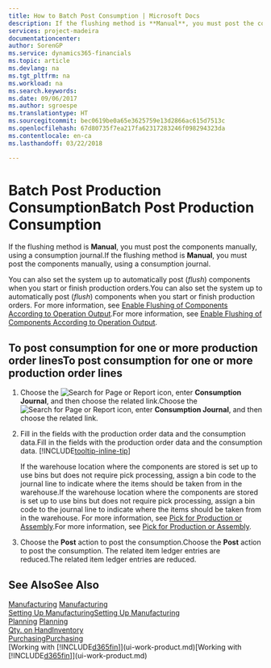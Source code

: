 ```yaml
---
title: How to Batch Post Consumption | Microsoft Docs
description: If the flushing method is **Manual**, you must post the components manually, using a consumption journal.
services: project-madeira
documentationcenter: 
author: SorenGP
ms.service: dynamics365-financials
ms.topic: article
ms.devlang: na
ms.tgt_pltfrm: na
ms.workload: na
ms.search.keywords: 
ms.date: 09/06/2017
ms.author: sgroespe
ms.translationtype: HT
ms.sourcegitcommit: bec0619be0a65e3625759e13d2866ac615d7513c
ms.openlocfilehash: 67d80735f7ea217fa62317283246f098294323da
ms.contentlocale: en-ca
ms.lasthandoff: 03/22/2018

---
```

# <a name="batch-post-production-consumption"></a><span data-ttu-id="cabba-103">Batch Post Production Consumption</span><span class="sxs-lookup"><span data-stu-id="cabba-103">Batch Post Production Consumption</span></span>
<span data-ttu-id="cabba-104">If the flushing method is **Manual**, you must post the components manually, using a consumption journal.</span><span class="sxs-lookup"><span data-stu-id="cabba-104">If the flushing method is **Manual**, you must post the components manually, using a consumption journal.</span></span>

<span data-ttu-id="cabba-105">You can also set the system up to automatically post (*flush*) components when you start or finish production orders.</span><span class="sxs-lookup"><span data-stu-id="cabba-105">You can also set the system up to automatically post (*flush*) components when you start or finish production orders.</span></span> <span data-ttu-id="cabba-106">For more information, see [Enable Flushing of Components According to Operation Output](production-how-to-flush-components-according-to-operation-output.md).</span><span class="sxs-lookup"><span data-stu-id="cabba-106">For more information, see [Enable Flushing of Components According to Operation Output](production-how-to-flush-components-according-to-operation-output.md).</span></span>

## <a name="to-post-consumption-for-one-or-more-production-order-lines"></a><span data-ttu-id="cabba-107">To post consumption for one or more production order lines</span><span class="sxs-lookup"><span data-stu-id="cabba-107">To post consumption for one or more production order lines</span></span>  
1.  <span data-ttu-id="cabba-108">Choose the ![Search for Page or Report](media/ui-search/search_small.png "Search for Page or Report icon") icon, enter **Consumption Journal**, and then choose the related link.</span><span class="sxs-lookup"><span data-stu-id="cabba-108">Choose the ![Search for Page or Report](media/ui-search/search_small.png "Search for Page or Report icon") icon, enter **Consumption Journal**, and then choose the related link.</span></span>  
2.  <span data-ttu-id="cabba-109">Fill in the fields with the production order data and the consumption data.</span><span class="sxs-lookup"><span data-stu-id="cabba-109">Fill in the fields with the production order data and the consumption data.</span></span> [!INCLUDE[tooltip-inline-tip](includes/tooltip-inline-tip_md.md)]  

    <span data-ttu-id="cabba-110">If the warehouse location where the components are stored is set up to use bins but does not require pick processing, assign a bin code to the journal line to indicate where the items should be taken from in the warehouse.</span><span class="sxs-lookup"><span data-stu-id="cabba-110">If the warehouse location where the components are stored is set up to use bins but does not require pick processing, assign a bin code to the journal line to indicate where the items should be taken from in the warehouse.</span></span> <span data-ttu-id="cabba-111">For more information, see [Pick for Production or Assembly](warehouse-how-to-pick-for-production.md).</span><span class="sxs-lookup"><span data-stu-id="cabba-111">For more information, see [Pick for Production or Assembly](warehouse-how-to-pick-for-production.md).</span></span>  
3.  <span data-ttu-id="cabba-112">Choose the **Post** action to post the consumption.</span><span class="sxs-lookup"><span data-stu-id="cabba-112">Choose the **Post** action to post the consumption.</span></span> <span data-ttu-id="cabba-113">The related item ledger entries are reduced.</span><span class="sxs-lookup"><span data-stu-id="cabba-113">The related item ledger entries are reduced.</span></span>

## <a name="see-also"></a><span data-ttu-id="cabba-114">See Also</span><span class="sxs-lookup"><span data-stu-id="cabba-114">See Also</span></span>  
<span data-ttu-id="cabba-115">[Manufacturing](production-manage-manufacturing.md)  </span><span class="sxs-lookup"><span data-stu-id="cabba-115">[Manufacturing](production-manage-manufacturing.md)  </span></span>  
[<span data-ttu-id="cabba-116">Setting Up Manufacturing</span><span class="sxs-lookup"><span data-stu-id="cabba-116">Setting Up Manufacturing</span></span>](production-configure-production-processes.md)  
<span data-ttu-id="cabba-117">[Planning](production-planning.md)    </span><span class="sxs-lookup"><span data-stu-id="cabba-117">[Planning](production-planning.md)    </span></span>  
[<span data-ttu-id="cabba-118">Qty. on Hand</span><span class="sxs-lookup"><span data-stu-id="cabba-118">Inventory</span></span>](inventory-manage-inventory.md)  
[<span data-ttu-id="cabba-119">Purchasing</span><span class="sxs-lookup"><span data-stu-id="cabba-119">Purchasing</span></span>](purchasing-manage-purchasing.md)  
<span data-ttu-id="cabba-120">[Working with [!INCLUDE[d365fin](includes/d365fin_md.md)]](ui-work-product.md)</span><span class="sxs-lookup"><span data-stu-id="cabba-120">[Working with [!INCLUDE[d365fin](includes/d365fin_md.md)]](ui-work-product.md)</span></span>

